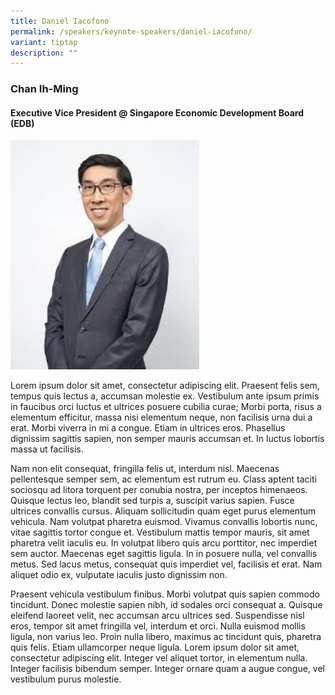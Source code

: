 ```yaml
---
title: Daniel Iacofono
permalink: /speakers/keynote-speakers/daniel-iacofono/
variant: tiptap
description: ""
---
```

<h3><strong>Chan Ih-Ming</strong></h3>
<h4>Executive Vice President @ Singapore Economic Development Board (EDB)</h4>
<p></p>
<div class="isomer-image-wrapper">
<img style="width: 60%;" height="auto" width="100%" alt="" src="/images/08_KN_speakers_CIM.jpg">
</div>
<p>Lorem ipsum dolor sit amet, consectetur adipiscing elit. Praesent felis
sem, tempus quis lectus a, accumsan molestie ex. Vestibulum ante ipsum
primis in faucibus orci luctus et ultrices posuere cubilia curae; Morbi
porta, risus a elementum efficitur, massa nisi elementum neque, non facilisis
urna dui a erat. Morbi viverra in mi a congue. Etiam in ultrices eros.
Phasellus dignissim sagittis sapien, non semper mauris accumsan et. In
luctus lobortis massa ut facilisis.</p>
<p>Nam non elit consequat, fringilla felis ut, interdum nisl. Maecenas pellentesque
semper sem, ac elementum est rutrum eu. Class aptent taciti sociosqu ad
litora torquent per conubia nostra, per inceptos himenaeos. Quisque lectus
leo, blandit sed turpis a, suscipit varius sapien. Fusce ultrices convallis
cursus. Aliquam sollicitudin quam eget purus elementum vehicula. Nam volutpat
pharetra euismod. Vivamus convallis lobortis nunc, vitae sagittis tortor
congue et. Vestibulum mattis tempor mauris, sit amet pharetra velit iaculis
eu. In volutpat libero quis arcu porttitor, nec imperdiet sem auctor. Maecenas
eget sagittis ligula. In in posuere nulla, vel convallis metus. Sed lacus
metus, consequat quis imperdiet vel, facilisis et erat. Nam aliquet odio
ex, vulputate iaculis justo dignissim non.</p>
<p>Praesent vehicula vestibulum finibus. Morbi volutpat quis sapien commodo
tincidunt. Donec molestie sapien nibh, id sodales orci consequat a. Quisque
eleifend laoreet velit, nec accumsan arcu ultrices sed. Suspendisse nisl
eros, tempor sit amet fringilla vel, interdum et orci. Nulla euismod mollis
ligula, non varius leo. Proin nulla libero, maximus ac tincidunt quis,
pharetra quis felis. Etiam ullamcorper neque ligula. Lorem ipsum dolor
sit amet, consectetur adipiscing elit. Integer vel aliquet tortor, in elementum
nulla. Integer facilisis bibendum semper. Integer ornare quam a augue congue,
vel vestibulum purus molestie.</p>
<p></p>